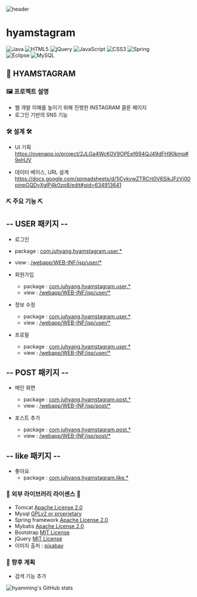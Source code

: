  ![header](https://capsule-render.vercel.app/api?type=waving&color=timeGradient&height=300&section=header&text=Dev.%20최주향&animation=fadeIn&fontSize=90)


# hyamstagram
![Java](https://img.shields.io/badge/java-%23ED8B00.svg?style=for-the-badge&logo=java&logoColor=white)
![HTML5](https://img.shields.io/badge/html5-%23E34F26.svg?style=for-the-badge&logo=html5&logoColor=white)
![jQuery](https://img.shields.io/badge/jquery-%230769AD.svg?style=for-the-badge&logo=jquery&logoColor=white)
![JavaScript](https://img.shields.io/badge/javascript-%23323330.svg?style=for-the-badge&logo=javascript&logoColor=%23F7DF1E)
![CSS3](https://img.shields.io/badge/css3-%231572B6.svg?style=for-the-badge&logo=css3&logoColor=white)
![Spring](https://img.shields.io/badge/spring-%236DB33F.svg?style=for-the-badge&logo=spring&logoColor=white)  
![Eclipse](https://img.shields.io/badge/Eclipse-FE7A16.svg?style=for-the-badge&logo=Eclipse&logoColor=white)
![MySQL](https://img.shields.io/badge/mysql-%2300f.svg?style=for-the-badge&logo=mysql&logoColor=white)


## 🎨 HYAMSTAGRAM

### 🖼 프로젝트 설명
 * 웹 개발 이해를 높이기 위해 진행한 INSTAGRAM 클론 페이지
 * 로그인 기반의 SNS 기능 
 
 
 ### 🛠 설계 🛠
  * UI 기획  
    https://ovenapp.io/project/2JLGa4WcK0V9OPEef694QJ49dFH90kmp#9eHJV 
    
  * 데이터 베이스, URL 설계  
    https://docs.google.com/spreadsheets/d/1iCykvwZTRCrt0V6SikJFzVj00pinpGQDyXglP4k0zp8/edit#gid=634913641
    
 
 ### ⛏ 주요 기능 ⛏
 
 ## -- USER 패키지 --
 
  * 로그인
   * package : [com.juhyang.hyamstagram.user.*](https://github.com/say1890/hyamstagram/tree/master/src/main/java/com/juhyang/hyamstagram/user)
   * view : [/webapp/WEB-INF/jsp/user/*](https://github.com/say1890/hyamstagram/blob/master/src/main/webapp/WEB-INF/jsp/user/signIn.jsp)
 
 * 회원가입
   * package : [com.juhyang.hyamstagram.user.*](https://github.com/say1890/hyamstagram/tree/master/src/main/java/com/juhyang/hyamstagram/user)
   * view : [/webapp/WEB-INF/jsp/user/*](https://github.com/say1890/hyamstagram/blob/master/src/main/webapp/WEB-INF/jsp/user/signUp.jsp)
  
 * 정보 수정
   * package : [com.juhyang.hyamstagram.user.*](https://github.com/say1890/hyamstagram/tree/master/src/main/java/com/juhyang/hyamstagram/user)
   * view : [/webapp/WEB-INF/jsp/user/*](https://github.com/say1890/hyamstagram/blob/master/src/main/webapp/WEB-INF/jsp/user/addInfo.jsp)   

 * 프로필
   * package : [com.juhyang.hyamstagram.user.*](https://github.com/say1890/hyamstagram/tree/master/src/main/java/com/juhyang/hyamstagram/user)
   * view : [/webapp/WEB-INF/jsp/user/*](https://github.com/say1890/hyamstagram/blob/master/src/main/webapp/WEB-INF/jsp/user/profile.jsp)


 ## -- POST 패키지 --


 * 메인 화면
   * package : [com.juhyang.hyamstagram.post.*](https://github.com/say1890/hyamstagram/tree/master/src/main/java/com/juhyang/hyamstagram/post)
   * view : [/webapp/WEB-INF/jsp/post/*](https://github.com/say1890/hyamstagram/tree/master/src/main/webapp/WEB-INF/jsp/post/main.jsp)

 * 포스트 추가
   * package : [com.juhyang.hyamstagram.post.*](https://github.com/say1890/hyamstagram/tree/master/src/main/java/com/juhyang/hyamstagram/post)
   * view : [/webapp/WEB-INF/jsp/post/*](https://github.com/say1890/hyamstagram/blob/master/src/main/webapp/WEB-INF/jsp/post/add_post.jsp)



 ## -- like 패키지 -- 

 * 좋아요
   * package : [com.juhyang.hyamstagram.like.*](https://github.com/say1890/hyamstagram/tree/master/src/main/java/com/juhyang/hyamstagram/like)



 
 
###  🤑 외부 라이브러리 라이센스 🤑

* Tomcat [Apache License 2.0](https://www.apache.org/licenses/LICENSE-2.0) 
* Mysql [GPLv2 or proprietary](https://www.gnu.org/licenses/gpl-3.0.html)
* Spring framework [Apache License 2.0](https://www.apache.org/licenses/LICENSE-2.0)  
* Mybatis [Apache License 2.0](https://www.apache.org/licenses/LICENSE-2.0)
* Bootstrap [MIT License](https://opensource.org/licenses/MIT)
* jQuery [MIT License](https://opensource.org/licenses/MIT)
* 이미지 출처 : [pixabay](https://pixabay.com/ko/)

### 🤔 향후 계획
 * 검색 기능 추가




![hyamming's GitHub stats](https://github-readme-stats.vercel.app/api?username=say1890&show_icons=true&theme=radical)
